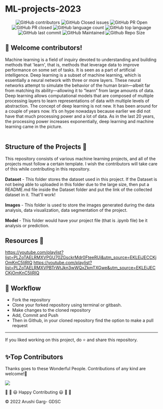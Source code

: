 # ML-projects-2023

<div align="center">

![GitHub contributors](https://img.shields.io/github/contributors/GDSC-IGDTUW-Autumn-of-Code-2022/ML-projects-2023?style=for-the-badge&color=blue)
![GitHub Closed issues](https://img.shields.io/github/issues-closed-raw/GDSC-IGDTUW-Autumn-of-Code-2022/ML-projects?style=for-the-badge&color=brightgreen)
![GitHub PR Open](https://img.shields.io/github/issues-pr/GDSC-IGDTUW-Autumn-of-Code-2022/ML-projects?style=for-the-badge&color=aqua)
![GitHub PR closed](https://img.shields.io/github/issues-pr-closed-raw/GDSC-IGDTUW-Autumn-of-Code-2022/ML-projects?style=for-the-badge&color=blue)
![GitHub language count](https://img.shields.io/github/languages/count/GDSC-IGDTUW-Autumn-of-Code-2022/ML-projects?style=for-the-badge&color=brightgreen)
![GitHub top language](https://img.shields.io/github/languages/top/GDSC-IGDTUW-Autumn-of-Code-2022/ML-projects?style=for-the-badge&color=aqua)
![GitHub last commit](https://img.shields.io/github/last-commit/GDSC-IGDTUW-Autumn-of-Code-2022/ML-projects?style=for-the-badge&color=blue)
![GitHub Maintained](https://img.shields.io/badge/Maintained%3F-yes-brightgreen.svg?style=for-the-badge)
![Github Repo Size](https://img.shields.io/github/repo-size/GDSC-IGDTUW-Autumn-of-Code-2022/ML-projects?style=for-the-badge&color=aqua)

</div>

## 🔴 Welcome contributors!
Machine learning is a field of inquiry devoted to understanding and building methods that 'learn', that is, methods that leverage data to improve performance on some set of tasks. It is seen as a part of artificial intelligence.
Deep learning is a subset of machine learning, which is essentially a neural network with three or more layers. These neural networks attempt to simulate the behavior of the human brain—albeit far from matching its ability—allowing it to “learn” from large amounts of data. Deep learning allows computational models that are composed of multiple processing layers to learn representations of data with multiple levels of abstraction. The concept of deep learning is not new. It has been around for a couple of years now. It’s on hype nowadays because earlier we did not have that much processing power and a lot of data. As in the last 20 years, the processing power increases exponentially, deep learning and machine learning came in the picture. </br> </br>

## Structure of the Projects 📝
This repository consists of various machine learning projects, and all of the projects must follow a certain template. I wish the contributors will take care of this while contributing in this repository. <br><br>
**Dataset** - This folder stores the dataset used in this project. If the Dataset is not being able to uploaded in this folder due to the large size, then put a README.md file inside the Dataset folder and put the link of the collected dataset in it. That'll work!<br><br>
**Images** - This folder is used to store the images generated during the data analysis, data visualization, data segmentation of the project.<br><br>
**Model** - This folder would have your project file (that is .ipynb file) be it analysis or prediction. 

## Resources 📝
https://youtube.com/playlist?list=PLZoTAELRMXVPGU70ZGsckrMdr0FteeRUi&utm_source=EKLEiJECCKjOmKnC5IiRIQ
https://youtube.com/playlist?list=PLZoTAELRMXVPBTrWtJkn3wWQxZkmTXGwe&utm_source=EKLEiJECCKjOmKnC5IiRIQ

## 🧮 Workflow
- Fork the repository
- Clone your forked repository using terminal or gitbash.
- Make changes to the cloned repository
- Add, Commit and Push
- Then in Github, in your cloned repository find the option to make a pull request

*************************************************************
If you liked working on this project, do ⭐ and share this repository.

<h2>✨Top Contributors</h2>   

Thanks goes to these Wonderful People. Contributions of any kind are welcome!🚀 

<a href="https://github.com/GDSC-IGDTUW-Autumn-of-Code-2022/ML-ptojrctsA/graphs/contributors">
  <img src="https://contrib.rocks/image?repo=GDSC-IGDTUW-Autumn-of-Code-2022/ML-projects" />
</a>

🎉 🎊 😃 Happy Contributing 😃 🎊 🎉

© 2022 Arushi Garg- GDSC

